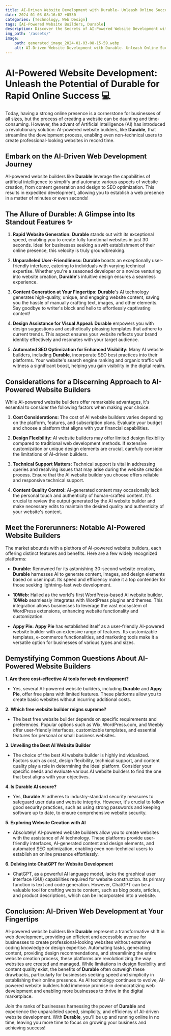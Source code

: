 ```yaml
---
title: AI-Driven Website Development with Durable- Unleash Online Success in Just 30 Seconds
date: 2024-01-03 08:16:02 +0530
categories: [Technology, Web Design]
tags: [AI-Powered Website Builders, Durable]
description: Discover the Secrets of AI-Powered Website Development with Durable- Build a Dynamic Online Presence in Seconds!
img_path: '/assets/'
image:
    path: generated_image_2024-01-03-08-15-59.webp
    alt: AI-Driven Website Development with Durable- Unleash Online Success in Just 30 Seconds
---
```


# **AI-Powered Website Development: Unleash the Potential of Durable for Rapid Online Success** 💻

Today, having a strong online presence is a cornerstone for businesses of all sizes, but the process of creating a website can be daunting and time-consuming. However, the advent of Artificial Intelligence (AI) has introduced a revolutionary solution: AI-powered website builders, like **Durable**, that streamline the development process, enabling even non-technical users to create professional-looking websites in record time.

## Embark on the AI-Driven Web Development Journey

AI-powered website builders like **Durable** leverage the capabilities of artificial intelligence to simplify and automate various aspects of website creation, from content generation and design to SEO optimization. This results in expedited development, allowing you to establish a web presence in a matter of minutes or even seconds!

## The Allure of Durable: A Glimpse into Its Standout Features ✨

1. **Rapid Website Generation:** **Durable** stands out with its exceptional speed, enabling you to create fully functional websites in just 30 seconds. Ideal for businesses seeking a swift establishment of their online presence, this velocity is truly groundbreaking.

2. **Unparalleled User-Friendliness:** **Durable** boasts an exceptionally user-friendly interface, catering to individuals with varying technical expertise. Whether you're a seasoned developer or a novice venturing into website creation, **Durable**'s intuitive design ensures a seamless experience.

3. **Content Generation at Your Fingertips:** **Durable**'s AI technology generates high-quality, unique, and engaging website content, saving you the hassle of manually crafting text, images, and other elements. Say goodbye to writer's block and hello to effortlessly captivating content!

4. **Design Assistance for Visual Appeal:** **Durable** empowers you with design suggestions and aesthetically pleasing templates that adhere to current trends. This aspect ensures your website reflects your brand identity effectively and resonates with your target audience.

5. **Automated SEO Optimization for Enhanced Visibility:** Many AI website builders, including **Durable**, incorporate SEO best practices into their platforms. Your website's search engine ranking and organic traffic will witness a significant boost, helping you gain visibility in the digital realm.

## Considerations for a Discerning Approach to AI-Powered Website Builders

While AI-powered website builders offer remarkable advantages, it's essential to consider the following factors when making your choice:

1. **Cost Considerations:** The cost of AI website builders varies depending on the platform, features, and subscription plans. Evaluate your budget and choose a platform that aligns with your financial capabilities.

2. **Design Flexibility:** AI website builders may offer limited design flexibility compared to traditional web development methods. If extensive customization or unique design elements are crucial, carefully consider the limitations of AI-driven builders.

3. **Technical Support Matters:** Technical support is vital in addressing queries and resolving issues that may arise during the website creation process. Ensure that the AI website builder you choose offers reliable and responsive technical support.

4. **Content Quality Control:** AI-generated content may occasionally lack the personal touch and authenticity of human-crafted content. It's crucial to review the output generated by the AI website builder and make necessary edits to maintain the desired quality and authenticity of your website's content.

## Meet the Forerunners: Notable AI-Powered Website Builders

The market abounds with a plethora of AI-powered website builders, each offering distinct features and benefits. Here are a few widely recognized platforms:

- **Durable:** Renowned for its astonishing 30-second website creation, **Durable** harnesses AI to generate content, images, and design elements based on user input. Its speed and efficiency make it a top contender for those seeking lightning-fast web development.

- **10Web:** Hailed as the world's first WordPress-based AI website builder, **10Web** seamlessly integrates with WordPress plugins and themes. This integration allows businesses to leverage the vast ecosystem of WordPress extensions, enhancing website functionality and customization.

- **Appy Pie:** **Appy Pie** has established itself as a user-friendly AI-powered website builder with an extensive range of features. Its customizable templates, e-commerce functionalities, and marketing tools make it a versatile option for businesses of various types and sizes.

## Demystifying Common Questions About AI-Powered Website Builders

**1. Are there cost-effective AI tools for web development?**
   - Yes, several AI-powered website builders, including **Durable** and **Appy Pie**, offer free plans with limited features. These platforms allow you to create basic websites without incurring additional costs.

**2. Which free website builder reigns supreme?**
   - The best free website builder depends on specific requirements and preferences. Popular options such as Wix, WordPress.com, and Weebly offer user-friendly interfaces, customizable templates, and essential features for personal or small business websites.

**3. Unveiling the Best AI Website Builder**
   - The choice of the best AI website builder is highly individualized. Factors such as cost, design flexibility, technical support, and content quality play a role in determining the ideal platform. Consider your specific needs and evaluate various AI website builders to find the one that best aligns with your objectives.

**4. Is **Durable** AI secure?**
   - Yes, **Durable** AI adheres to industry-standard security measures to safeguard user data and website integrity. However, it's crucial to follow good security practices, such as using strong passwords and keeping software up to date, to ensure comprehensive website security.

**5. Exploring Website Creation with AI**
   - Absolutely! AI-powered website builders allow you to create websites with the assistance of AI technology. These platforms provide user-friendly interfaces, AI-generated content and design elements, and automated SEO optimization, enabling even non-technical users to establish an online presence effortlessly.

**6. Delving into ChatGPT for Website Development**
   - ChatGPT, as a powerful AI language model, lacks the graphical user interface (GUI) capabilities required for website construction. Its primary function is text and code generation. However, ChatGPT can be a valuable tool for crafting website content, such as blog posts, articles, and product descriptions, which can be incorporated into a website.

## Conclusion: AI-Driven Web Development at Your Fingertips

AI-powered website builders like **Durable** represent a transformative shift in web development, providing an efficient and accessible avenue for businesses to create professional-looking websites without extensive coding knowledge or design expertise. Automating tasks, generating content, providing design recommendations, and streamlining the entire website creation process, these platforms are revolutionizing the way websites are created and managed. While limitations in design flexibility and content quality exist, the benefits of **Durable** often outweigh these drawbacks, particularly for businesses seeking speed and simplicity in establishing their online presence. As AI technology continues to evolve, AI-powered website builders hold immense promise in democratizing web development and enabling more businesses to thrive in the digital marketplace.

Join the ranks of businesses harnessing the power of **Durable** and experience the unparalleled speed, simplicity, and efficiency of AI-driven website development. With **Durable**, you'll be up and running online in no time, leaving you more time to focus on growing your business and achieving success!
